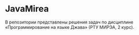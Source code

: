 # JavaMirea

В репозитории представлены решения задач по дисциплине «Программирование на языке Джава» (РТУ МИРЭА, 2 курс).
